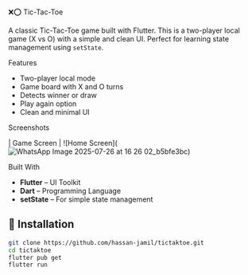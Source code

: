 ❌⭕️ Tic-Tac-Toe

A classic Tic-Tac-Toe game built with Flutter. This is a two-player local game (X vs O) with a simple and clean UI. Perfect for learning state management using `setState`.

Features

- Two-player local mode
- Game board with X and O turns
- Detects winner or draw
- Play again option
- Clean and minimal UI

Screenshots

| Game Screen | 
![Home Screen](![WhatsApp Image 2025-07-26 at 16 26 02_b5bfe3bc](https://github.com/user-attachments/assets/2e2c7732-7680-48e0-b6fd-7d293d862e8c))



Built With

- **Flutter** – UI Toolkit
- **Dart** – Programming Language
- **setState** – For simple state management

## 🔧 Installation

```bash
git clone https://github.com/hassan-jamil/tictaktoe.git
cd tictaktoe
flutter pub get
flutter run

